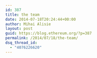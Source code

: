```yaml
---
id: 387
title: the team
date: 2014-07-18T20:24:44+00:00
author: Mihai Alisie
layout: post
guid: https://blog.ethereum.org/?p=387
permalink: /2014/07/18/the-team/
dsq_thread_id:
  - "4076226620"
---
```

